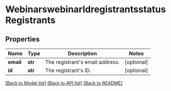 # WebinarswebinarIdregistrantsstatusRegistrants

## Properties
Name | Type | Description | Notes
------------ | ------------- | ------------- | -------------
**email** | **str** | The registrant&#x27;s email address. | [optional] 
**id** | **str** | The registrant&#x27;s ID. | [optional] 

[[Back to Model list]](../README.md#documentation-for-models) [[Back to API list]](../README.md#documentation-for-api-endpoints) [[Back to README]](../README.md)

